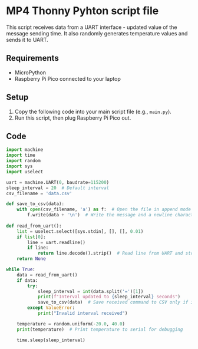 # MP4 Thonny Pyhton script file

This script receives data from a UART interface - updated value of the message sending time. It also randomly generates temperature values and sends it to UART.

## Requirements

- MicroPython
- Raspberry Pi Pico connected to your laptop

## Setup

1. Copy the following code into your main script file (e.g., `main.py`).
2. Run this script, then plug Raspberry Pi Pico out.

## Code

```python
import machine
import time
import random
import sys
import uselect

uart = machine.UART(0, baudrate=115200)
sleep_interval = 20  # Default interval
csv_filename = 'data.csv'

def save_to_csv(data):
    with open(csv_filename, 'a') as f:  # Open the file in append mode
        f.write(data + '\n')  # Write the message and a newline character
        
def read_from_uart():
    list = uselect.select([sys.stdin], [], [], 0.01)
    if list[0]:
        line = uart.readline()
        if line:
            return line.decode().strip()  # Read line from UART and strip newline
    return None

while True:
    data = read_from_uart()
    if data:
        try:
            sleep_interval = int(data.split('=')[1])
            print(f"Interval updated to {sleep_interval} seconds")
            save_to_csv(data)  # Save received command to CSV only if it's an interval update
        except ValueError:
            print("Invalid interval received")

    temperature = random.uniform(-20.0, 40.0)
    print(temperature)  # Print temperature to serial for debugging

    time.sleep(sleep_interval)
